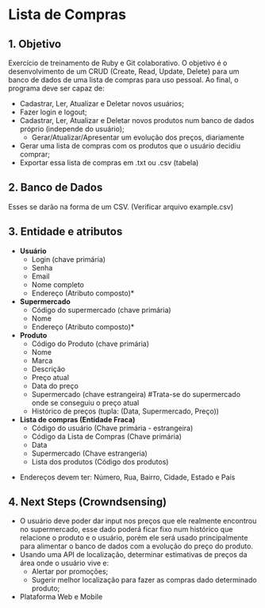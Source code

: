 # Lista de Compras

## 1. Objetivo
Exercício de treinamento de Ruby e Git colaborativo. 
O objetivo é o desenvolvimento de um CRUD (Create, Read, Update, Delete) para um banco de dados de uma lista de compras para uso pessoal. 
Ao final, o programa deve ser capaz de:
- Cadastrar, Ler, Atualizar e Deletar novos usuários;
- Fazer login e logout;
- Cadastrar, Ler, Atualizar e Deletar novos produtos num banco de dados próprio (independe do usuário);
  - Gerar/Atualizar/Apresentar um evolução dos preços, diariamente
- Gerar uma lista de compras com os produtos que o usuário decidiu comprar;
- Exportar essa lista de compras em .txt ou .csv (tabela)

## 2. Banco de Dados
Esses se darão na forma de um CSV. (Verificar arquivo example.csv)

## 3. Entidade e atributos

- **Usuário**
  - Login (chave primária)
  - Senha
  - Email
  - Nome completo
  - Endereço (Atributo composto)*
- **Supermercado**
  - Código do supermercado (chave primária)
  - Nome
  - Endereço (Atributo composto)*
- **Produto**
  - Código do Produto (chave primária)
  - Nome
  - Marca
  - Descrição
  - Preço atual
  - Data do preço
  - Supermercado (chave estrangeira)   #Trata-se do supermercado onde se conseguiu o preço atual
  - Histórico de preços (tupla: (Data, Supermercado, Preço))
- **Lista de compras (Entidade Fraca)**
  - Código do usuário (Chave primária - estrangeira)
  - Código da Lista de Compras (Chave primária)
  - Data
  - Supermercado (Chave estrangeria)
  - Lista dos produtos (Código dos produtos)

* Endereços devem ter: Número, Rua, Bairro, Cidade, Estado e País

## 4. Next Steps (Crowndsensing)
- O usuário deve poder dar input nos preços que ele realmente encontrou no supermercado, esse dado poderá ficar fixo num histórico que relacione o produto e o usuário, porém ele será usado principalmente para alimentar o banco de dados com a evolução do preço do produto.
- Usando uma API de localização, determinar estimativas de preços da área onde o usuário vive e:
  - Alertar por promoções;
  - Sugerir melhor localização para fazer as compras dado determinado produto;
- Plataforma Web e Mobile
